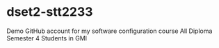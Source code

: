# dset2-stt2233
Demo GitHub account for my software configuration course
All Diploma Semester 4 Students in GMI
